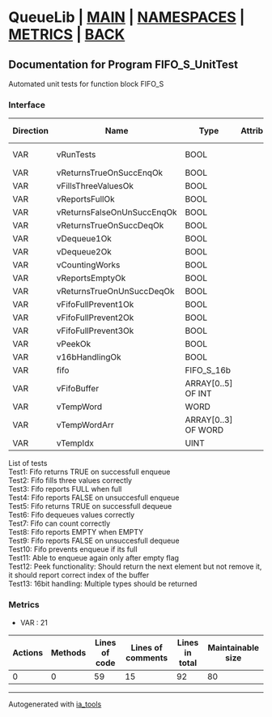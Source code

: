 # QueueLib | [MAIN] | [NAMESPACES] | [METRICS] | [BACK]  

## Documentation for Program FIFO_S_UnitTest  

Automated unit tests for function block FIFO_S  

### Interface  

| Direction | Name | Type | Attribute | Initial Value | Documentation |
| --------- | ---- | ---- | --------- | ------------- | ------------- |
| VAR | vRunTests | BOOL |  | FALSE | Tap to TRUE, to run test |  
| VAR | vReturnsTrueOnSuccEnqOk | BOOL |  | FALSE | Results |  
| VAR | vFillsThreeValuesOk | BOOL |  | FALSE |  |  
| VAR | vReportsFullOk | BOOL |  | FALSE |  |  
| VAR | vReturnsFalseOnUnSuccEnqOk | BOOL |  | FALSE |  |  
| VAR | vReturnsTrueOnSuccDeqOk | BOOL |  | FALSE |  |  
| VAR | vDequeue1Ok | BOOL |  | FALSE |  |  
| VAR | vDequeue2Ok | BOOL |  | FALSE |  |  
| VAR | vCountingWorks | BOOL |  | FALSE |  |  
| VAR | vReportsEmptyOk | BOOL |  | FALSE |  |  
| VAR | vReturnsTrueOnUnSuccDeqOk | BOOL |  | FALSE |  |  
| VAR | vFifoFullPrevent1Ok | BOOL |  | FALSE |  |  
| VAR | vFifoFullPrevent2Ok | BOOL |  | FALSE |  |  
| VAR | vFifoFullPrevent3Ok | BOOL |  | FALSE |  |  
| VAR | vPeekOk | BOOL |  | FALSE |  |  
| VAR | v16bHandlingOk | BOOL |  | FALSE |  |  
| VAR | fifo | FIFO_S_16b |  |  |  |  
| VAR | vFifoBuffer | ARRAY[0..5] OF INT |  |  |  |  
| VAR | vTempWord | WORD |  |  |  |  
| VAR | vTempWordArr | ARRAY[0..3] OF WORD |  |  |  |  
| VAR | vTempIdx | UINT |  |  |  |  

List of tests  
Test1: Fifo returns TRUE on successfull enqueue  
Test2: Fifo fills three values correctly  
Test3: Fifo reports FULL when full  
Test4: Fifo reports FALSE on unsuccesfull enqueue  
Test5: Fifo returns TRUE on successfull dequeue  
Test6: Fifo dequeues values correctly  
Test7: Fifo can count correctly  
Test8: Fifo reports EMPTY when EMPTY  
Test9: Fifo reports FALSE on unsuccesfull dequeue  
Test10: Fifo prevents enqueue if its full  
Test11: Able to enqueue again only after empty flag  
Test12: Peek functionality: Should return the next element but not remove it, it should report correct index of the buffer  
Test13: 16bit handling: Multiple types should be returned  

### Metrics  

- VAR : 21

| Actions | Methods | Lines of code | Lines of comments | Lines in total | Maintainable size |
| ------- | ------- | ------------- | ----------------- | -------------- | ----------------- |
| 0 | 0 | 59 |15 |92 | 80 |





---
Autogenerated with [ia_tools](https://github.com/tkucic/ia_tools)  

[MAIN]: ../../../../index.md
[NAMESPACES]: ../../nsList.md
[METRICS]: ../../../metrics.md
[BACK]: ../nsMain.md
